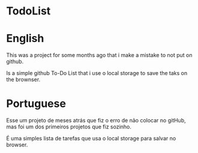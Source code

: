 # TodoList
# English
This was a project for some months ago that i make a mistake to not put on github.

Is a simple github To-Do List that i use o local storage to save the taks on the brownser.


# Portuguese

Esse um projeto de meses atrás que fiz o erro de não colocar no gitHub, mas foi um dos primeiros projetos que fiz sozinho.

É uma simples lista de tarefas que usa o local storage para salvar no browser.
